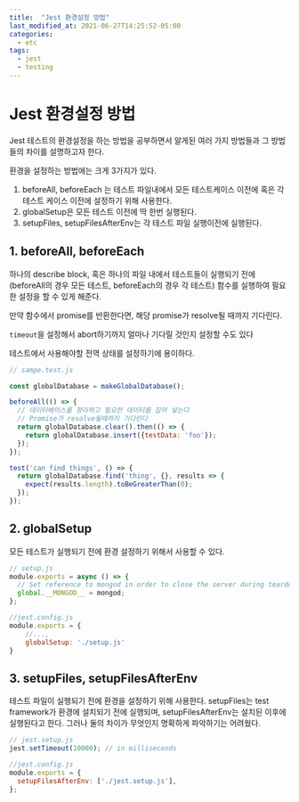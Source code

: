 ```yaml
---
title:  "Jest 환경설정 방법"
last_modified_at: 2021-06-27T14:25:52-05:00
categories:
  - etc
tags:
  - jest
  - testing
---
```


# Jest 환경설정 방법

Jest 테스트의 환경설정을 하는 방법을 공부하면서 알게된 여러 가지 방법들과 그 방법들의 차이를 설명하고자 한다.

환경을 설정하는 방법에는 크게 3가지가 있다.

1. beforeAll, beforeEach 는 테스트 파일내에서 모든 테스트케이스 이전에 혹은 각 테스트 케이스 이전에 설정하기 위해 사용한다.
2. globalSetup은 모든 테스트 이전에 딱 한번 실행된다.
3. setupFiles, setupFilesAfterEnv는 각 테스트 파일 실행이전에 실행된다.


## 1. beforeAll, beforeEach

하나의 describe block, 혹은 하나의 파일 내에서 테스트들이 실행되기 전에(beforeAll의 경우 모든 테스트, beforeEach의 경우 각 테스트) 함수를 실행하여 필요한 설정을 할 수 있게 해준다. 

만약 함수에서 promise를 반환한다면, 해당 promise가 resolve될 때까지 기다린다.

`timeout`을 설정해서 abort하기까지 얼마나 기다릴 것인지 설정할 수도 있다

테스트에서 사용해야할 전역 상태를 설정하기에 용이하다.

```js
// sampe.test.js

const globalDatabase = makeGlobalDatabase();

beforeAll(() => {
  // 데이터베이스를 정리하고 필요한 데이터를 집어 넣는다
  // Promise가 resolve될때까지 기다린다
  return globalDatabase.clear().then(() => {
    return globalDatabase.insert({testData: 'foo'});
  });
});

test('can find things', () => {
  return globalDatabase.find('thing', {}, results => {
    expect(results.length).toBeGreaterThan(0);
  });
});


```



## 2. globalSetup

모든 테스트가 실행되기 전에 환경 설정하기 위해서 사용할 수 있다.
```js
// setup.js
module.exports = async () => {
  // Set reference to mongod in order to close the server during teardown.
  global.__MONGOD__ = mongod;
};
```
```js
//jest.config.js
module.exports = {
    //...,
    globalSetup: './setup.js'
}
```


## 3. setupFiles, setupFilesAfterEnv

테스트 파일이 실행되기 전에 환경을 설정하기 위해 사용한다. setupFiles는 test framework가 환경에 설치되기 전에 실행되며, setupFilesAfterEnv는 설치된 이후에 실행된다고 한다. 그러나 둘의 차이가 무엇인지 명확하게 파악하기는 어려웠다.

```js
// jest.setup.js
jest.setTimeout(10000); // in milliseconds
```

```js
//jest.config.js
module.exports = {
  setupFilesAfterEnv: ['./jest.setup.js'],
};
```


